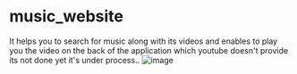 # music_website
It helps you to search for music along with its videos and enables to play you the video on the back of the application which youtube doesn't provide its not done yet it's under process..
![image](https://user-images.githubusercontent.com/93135968/188309240-306c486e-5733-44cf-be4b-20f2c6549c7c.png)

